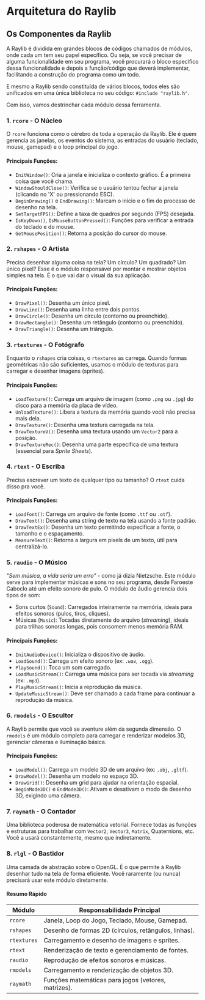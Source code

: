 # Arquitetura do Raylib

## Os Componentes da Raylib

A Raylib é dividida em grandes blocos de códigos chamados de módulos, onde cada um tem seu papel específico. Ou seja, se você precisar de alguma funcionalidade em seu programa, você procurará o bloco específico dessa funcionalidade e depois a função/código que deverá implementar, facilitando a construção do programa como um todo.

E mesmo a Raylib sendo constituída de vários blocos, todos eles são unificados em uma única biblioteca no seu código: `#include "raylib.h"`.

Com isso, vamos destrinchar cada módulo dessa ferramenta.

### 1. `rcore` - O Núcleo

O `rcore` funciona como o cérebro de toda a operação da Raylib. Ele é quem gerencia as janelas, os eventos do sistema, as entradas do usuário (teclado, mouse, gamepad) e o loop principal do jogo.

#### Principais Funções:

* `InitWindow()`: Cria a janela e inicializa o contexto gráfico. É a primeira coisa que você chama.
* `WindowShouldClose()`: Verifica se o usuário tentou fechar a janela (clicando no 'X' ou pressionando ESC).
* `BeginDrawing()` e `EndDrawing()`: Marcam o início e o fim do processo de desenho na tela.
* `SetTargetFPS()`: Define a taxa de quadros por segundo (FPS) desejada.
* `IsKeyDown()`, `IsMouseButtonPressed()`: Funções para verificar a entrada do teclado e do mouse.
* `GetMousePosition()`: Retorna a posição do cursor do mouse.

### 2. `rshapes` - O Artista

Precisa desenhar alguma coisa na tela? Um círculo? Um quadrado? Um único pixel? Esse é o módulo responsável por montar e mostrar objetos simples na tela. É o que vai dar o visual da sua aplicação.

#### Principais Funções:

* `DrawPixel()`: Desenha um único pixel.
* `DrawLine()`: Desenha uma linha entre dois pontos.
* `DrawCircle()`: Desenha um círculo (contorno ou preenchido).
* `DrawRectangle()`: Desenha um retângulo (contorno ou preenchido).
* `DrawTriangle()`: Desenha um triângulo.

### 3. `rtextures` - O Fotógrafo

Enquanto o `rshapes` cria coisas, o `rtextures` as carrega. Quando formas geométricas não são suficientes, usamos o módulo de texturas para carregar e desenhar imagens (sprites).

#### Principais Funções:

* `LoadTexture()`: Carrega um arquivo de imagem (como `.png` ou `.jpg`) do disco para a memória da placa de vídeo.
* `UnloadTexture()`: Libera a textura da memória quando você não precisa mais dela.
* `DrawTexture()`: Desenha uma textura carregada na tela.
* `DrawTextureV()`: Desenha uma textura usando um `Vector2` para a posição.
* `DrawTextureRec()`: Desenha uma parte específica de uma textura (essencial para _Sprite Sheets_).

### 4. `rtext` - O Escriba

Precisa escrever um texto de qualquer tipo ou tamanho? O `rtext` cuida disso pra você.

#### Principais Funções:

* `LoadFont()`: Carrega um arquivo de fonte (como `.ttf` ou `.otf`).
* `DrawText()`: Desenha uma string de texto na tela usando a fonte padrão.
* `DrawTextEx()`: Desenha um texto permitindo especificar a fonte, o tamanho e o espaçamento.
* `MeasureText()`: Retorna a largura em pixels de um texto, útil para centralizá-lo.

### 5. `raudio` - O Músico

_"Sem música, a vida seria um erro"_ - como já dizia Nietzsche. Este módulo serve para implementar músicas e sons no seu programa, desde Faroeste Caboclo até um efeito sonoro de pulo. O módulo de áudio gerencia dois tipos de som:

* Sons curtos (`Sound`): Carregados inteiramente na memória, ideais para efeitos sonoros (pulos, tiros, cliques).
* Músicas (`Music`): Tocadas diretamente do arquivo (_streaming_), ideais para trilhas sonoras longas, pois consomem menos memória RAM.

#### Principais Funções:

* `InitAudioDevice()`: Inicializa o dispositivo de áudio.
* `LoadSound()`: Carrega um efeito sonoro (ex: `.wav`, `.ogg`).
* `PlaySound()`: Toca um som carregado.
* `LoadMusicStream()`: Carrega uma música para ser tocada via _streaming_ (ex: `.mp3`).
* `PlayMusicStream()`: Inicia a reprodução da música.
* `UpdateMusicStream()`: Deve ser chamado a cada frame para continuar a reprodução da música.

### 6. `rmodels` - O Escultor

A Raylib permite que você se aventure além da segunda dimensão. O `rmodels` é um módulo completo para carregar e renderizar modelos 3D, gerenciar câmeras e iluminação básica.

#### Principais Funções:

* `LoadModel()`: Carrega um modelo 3D de um arquivo (ex: `.obj`, `.gltf`).
* `DrawModel()`: Desenha um modelo no espaço 3D.
* `DrawGrid()`: Desenha um grid para ajudar na orientação espacial.
* `BeginMode3D()` e `EndMode3D()`: Ativam e desativam o modo de desenho 3D, exigindo uma câmera.

### 7. `raymath` - O Contador

Uma biblioteca poderosa de matemática vetorial. Fornece todas as funções e estruturas para trabalhar com `Vector2`, `Vector3`, `Matrix`, Quaternions, etc. Você a usará constantemente, mesmo que indiretamente.

### 8. `rlgl` - O Bastidor

Uma camada de abstração sobre o OpenGL. É o que permite à Raylib desenhar tudo na tela de forma eficiente. Você raramente (ou nunca) precisará usar este módulo diretamente.

#### Resumo Rápido

| Módulo      | Responsabilidade Principal                           |
| ----------- | ---------------------------------------------------- |
| `rcore`     | Janela, Loop do Jogo, Teclado, Mouse, Gamepad.       |
| `rshapes`   | Desenho de formas 2D (círculos, retângulos, linhas). |
| `rtextures` | Carregamento e desenho de imagens e sprites.         |
| `rtext`     | Renderização de texto e gerenciamento de fontes.     |
| `raudio`    | Reprodução de efeitos sonoros e músicas.             |
| `rmodels`   | Carregamento e renderização de objetos 3D.           |
| `raymath`   | Funções matemáticas para jogos (vetores, matrizes).  |
